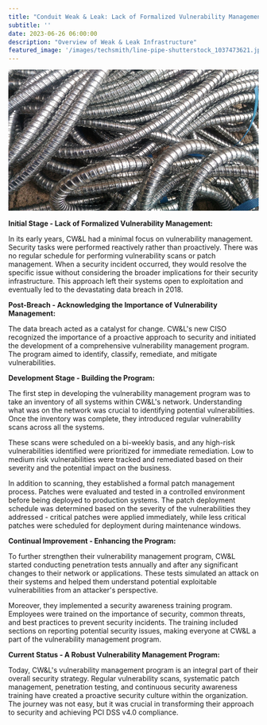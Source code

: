 ```yaml
---
title: "Conduit Weak & Leak: Lack of Formalized Vulnerability Management"
subtitle: ''
date: 2023-06-26 06:00:00
description: "Overview of Weak & Leak Infrastructure"
featured_image: '/images/techsmith/line-pipe-shutterstock_1037473621.jpg'
---
```


![](/images/techsmith/line-pipe-shutterstock_1037473621.jpg)

**Initial Stage - Lack of Formalized Vulnerability Management:**

In its early years, CW&L had a minimal focus on vulnerability management. Security tasks were performed reactively rather than proactively. There was no regular schedule for performing vulnerability scans or patch management. When a security incident occurred, they would resolve the specific issue without considering the broader implications for their security infrastructure. This approach left their systems open to exploitation and eventually led to the devastating data breach in 2018.

**Post-Breach - Acknowledging the Importance of Vulnerability Management:**

The data breach acted as a catalyst for change. CW&L's new CISO recognized the importance of a proactive approach to security and initiated the development of a comprehensive vulnerability management program. The program aimed to identify, classify, remediate, and mitigate vulnerabilities.

**Development Stage - Building the Program:**

The first step in developing the vulnerability management program was to take an inventory of all systems within CW&L's network. Understanding what was on the network was crucial to identifying potential vulnerabilities. Once the inventory was complete, they introduced regular vulnerability scans across all the systems. 

These scans were scheduled on a bi-weekly basis, and any high-risk vulnerabilities identified were prioritized for immediate remediation. Low to medium risk vulnerabilities were tracked and remediated based on their severity and the potential impact on the business.

In addition to scanning, they established a formal patch management process. Patches were evaluated and tested in a controlled environment before being deployed to production systems. The patch deployment schedule was determined based on the severity of the vulnerabilities they addressed - critical patches were applied immediately, while less critical patches were scheduled for deployment during maintenance windows.

**Continual Improvement - Enhancing the Program:**

To further strengthen their vulnerability management program, CW&L started conducting penetration tests annually and after any significant changes to their network or applications. These tests simulated an attack on their systems and helped them understand potential exploitable vulnerabilities from an attacker's perspective.

Moreover, they implemented a security awareness training program. Employees were trained on the importance of security, common threats, and best practices to prevent security incidents. The training included sections on reporting potential security issues, making everyone at CW&L a part of the vulnerability management program.

**Current Status - A Robust Vulnerability Management Program:**

Today, CW&L's vulnerability management program is an integral part of their overall security strategy. Regular vulnerability scans, systematic patch management, penetration testing, and continuous security awareness training have created a proactive security culture within the organization. The journey was not easy, but it was crucial in transforming their approach to security and achieving PCI DSS v4.0 compliance.
